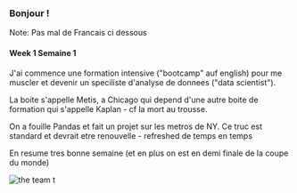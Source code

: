 ### Bonjour !

Note: Pas mal de Francais ci dessous


#### Week 1  Semaine 1

J'ai commence une formation intensive ("bootcamp" auf english) pour me muscler
et devenir un speciliste d'analyse de donnees ("data scientist").

La boite s'appelle Metis, a Chicago qui depend d'une autre boite de formation
qui s'appelle Kaplan - cf la mort au trousse.

On a fouille Pandas et fait un projet sur les metros de NY.
Ce truc est standard et devrait etre renouvelle - refreshed de temps en temps

En resume tres bonne semaine (et en plus on est en demi finale de la coupe du monde)

<img src="https://cdn-s-www.leprogres.fr/images/71F1E28B-8699-4D0B-9EAE-44C2F1C2AA86/LPR_v1_02/souriants-et-disciplines-les-23-joueurs-de-didier-deschamps-ont-pris-la-pause-pour-la-photo-officielle-photo-afp-franck-fife-1527709644.jpg" alt="the team t"/>
 
